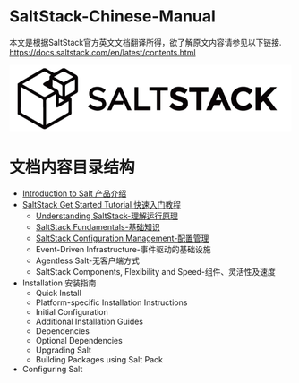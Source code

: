 # SaltStack-Chinese-Manual
本文是根据SaltStack官方英文文档翻译所得，欲了解原文内容请参见以下链接.
https://docs.saltstack.com/en/latest/contents.html

![SaltStack Logo](./images/saltstack-logo.png)

# 文档内容目录结构
+ [Introduction to Salt 产品介绍](https://github.com/watermelonbig/SaltStack-Chinese-ManualBook/blob/master/01.Introduction-to-Salt-SaltStack-简介.md)
+ [SaltStack Get Started Tutorial 快速入门教程](https://github.com/watermelonbig/SaltStack-Chinese-ManualBook/blob/master/02-0.SaltStack-Get-Started-快速入门教程.md)
    - [Understanding SaltStack-理解运行原理](https://github.com/watermelonbig/SaltStack-Chinese-ManualBook/blob/master/02-1.Understanding-SaltStack-理解运行原理.md)
    - [SaltStack Fundamentals-基础知识](https://github.com/watermelonbig/SaltStack-Chinese-ManualBook/blob/master/02-2.SaltStack-Fundamentals-基础知识.md)
    - [SaltStack Configuration Management-配置管理](https://github.com/watermelonbig/SaltStack-Chinese-ManualBook/blob/master/02-3.Configuration-Management-配置管理.md)
    - Event-Driven Infrastructure-事件驱动的基础设施
    - Agentless Salt-无客户端方式
    - SaltStack Components, Flexibility and Speed-组件、灵活性及速度
+ Installation 安装指南
    - Quick Install
    - Platform-specific Installation Instructions
    - Initial Configuration
    - Additional Installation Guides
    - Dependencies
    - Optional Dependencies
    - Upgrading Salt
    - Building Packages using Salt Pack
+ Configuring Salt
